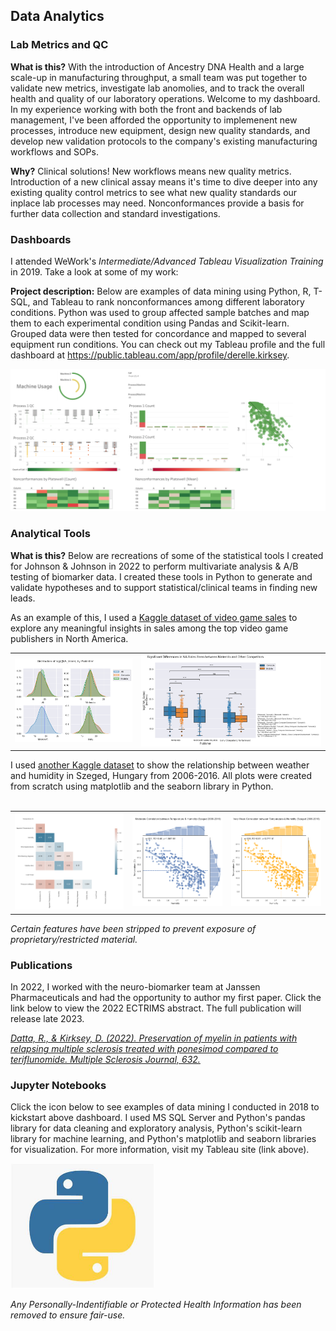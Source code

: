 ## Data Analytics

### Lab Metrics and QC

**What is this?** With the introduction of Ancestry DNA Health and a large scale-up in manufacturing throughput, a small team was put together to validate new metrics, investigate lab anomolies, and to track the overall health and quality of our laboratory operations. Welcome to my dashboard. In my experience working with both the front and backends of lab management, I've been afforded the opportunity to implemenent new processes, introduce new equipment, design new quality standards, and develop new validation protocols to the company's existing manufacturing workflows and SOPs.

**Why?** Clinical solutions! New workflows means new quality metrics. Introduction of a new clinical assay means it's time to dive deeper into any existing quality control metrics to see what new quality standards our inplace lab processes may need. Nonconformances provide a basis for further data collection and standard investigations.


### Dashboards

I attended WeWork's <i>Intermediate/Advanced Tableau Visualization Training</i> in 2019. Take a look at some of my work:

**Project description:** Below are examples of data mining using Python, R, T-SQL, and Tableau to rank nonconformances among different laboratory conditions. Python was used to group affected sample batches and map them to each experimental condition using Pandas and Scikit-learn. Grouped data were then tested for concordance and mapped to several equipment run conditions. You can check out my Tableau profile and the full dashboard at <a href="https://public.tableau.com/app/profile/derelle.kirksey">https://public.tableau.com/app/profile/derelle.kirksey</a>.


<a href="./images/Dashboard 1.png" download="Lab Dashboard"><img src="./images/Dashboard 1.png?raw=true"/></a>


### Analytical Tools

**What is this?** Below are recreations of some of the statistical tools I created for Johnson & Johnson in 2022 to perform multivariate analysis & A/B testing of biomarker data. I created these tools in Python to generate and validate hypotheses and to support statistical/clinical teams in finding new leads. 

As an example of this, I used a <a href="https://www.kaggle.com/datasets/gregorut/videogamesales">Kaggle dataset of video game sales</a> to explore any meaningful insights in sales among the top video game publishers in North America. 

<table>
  <tr>
    <td><a href="./images/download (2).png" download="DistPlot"><img src="./images/download (2).png?raw=true"/></a></td>
    <td><a href="./images/download (1).png" download="BoxPlot"><img src="./images/download (1).png?raw=true"/></a></td>
  </tr>
 </table>
 
 I used <a href="https://www.kaggle.com/budincsevity/szeged-weather">another Kaggle dataset</a> to show the relationship between weather and humidity in Szeged, Hungary from 2006-2016. All plots were created from scratch using matplotlib and the seaborn library in Python. 
<br>
<br>
<table>
   <tr>
     <td><a href="./images/download (3).png" download="Heatmap"><img src="./images/download (3).png?raw=true"></a></td>
     <td><a href="./images/download (4).png" download="RegPlot1"><img src="./images/download (4).png?raw=true"></a></td>
     <td><a href="./images/download (5).png" download="RegPlot2"><img src="./images/download (5).png?raw=true"></a></td>
  </tr>
 </table>
 
 <i>Certain features have been stripped to prevent exposure of proprietary/restricted material.</i>

### Publications

In 2022, I worked with the neuro-biomarker team at Janssen Pharmaceuticals and had the opportunity to author my first paper. Click the link below to view the 2022 ECTRIMS abstract. The full publication will release late 2023.

<a href="https://journals.sagepub.com/doi/epub/10.1177/13524585221123687"><i>Datta, R., & Kirksey, D. (2022). Preservation of myelin in patients with relapsing multiple sclerosis treated with ponesimod compared to teriflunomide. Multiple Sclerosis Journal, 632.</i></a>

### Jupyter Notebooks

Click the icon below to see examples of data mining I conducted in 2018 to kickstart above dashboard. I used MS SQL Server and Python's pandas library for data cleaning and exploratory analysis, Python's scikit-learn library for machine learning, and Python's matplotlib and seaborn libraries for visualization. For more information, visit my Tableau site (link above).

<a href="./images/Analysis_2018.zip" download="Analysis_2018"><img src="./images/python_logo.jpg" height=200 width=230></a>

<i>Any Personally-Indentifiable or Protected Health Information has been removed to ensure fair-use. </i>
